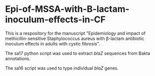 # Epi-of-MSSA-with-B-lactam-inoculum-effects-in-CF

This is a respository for the manuscript "Epidemiology and impact of methicillin-sensitive Staphylococcus aureus with β-lactam antibiotic inoculum effects in adults with cystic fibrosis".

The sa17 python script was used to extract *blaZ* sequences from Bakta annotations.

The sa16 script was used to type individual *blaZ* genes.
